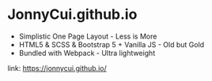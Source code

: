 
# JonnyCui.github.io


- Simplistic One Page Layout - Less is More
- HTML5 & SCSS & Bootstrap 5 + Vanilla JS - Old but Gold
- Bundled with Webpack - Ultra lightweight


link: https://jonnycui.github.io/

